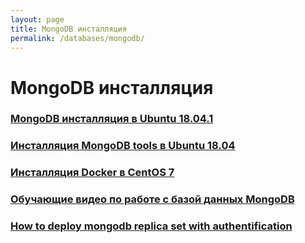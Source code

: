 ```yaml
---
layout: page
title: MongoDB инсталляция
permalink: /databases/mongodb/
---
```


# MongoDB инсталляция

### [MongoDB инсталляция в Ubuntu 18.04.1](/databases/mongodb/install/ubuntu/)

### [Инсталляция MongoDB tools в Ubuntu 18.04](/databases/mongodb/install/ubuntu/tools/)

### [Инсталляция Docker в CentOS 7](/databases/mongodb/install/centos/)

### [Обучающие видео по работе с базой данных MongoDB](https://www.youtube.com/watch?v=LBthwZDRR-c&list=PL34sAs7_26wPvZJqUJhjyNtm7UedWR8Ps)

### [How to deploy mongodb replica set with authentification](/databases/deploy-mongodb-replica-set-with-authentification/)
